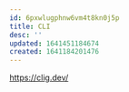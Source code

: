 ```yaml
---
id: 6pxwlugphnw6vm4t8kn0j5p
title: CLI
desc: ''
updated: 1641451184674
created: 1641184201476
---
```



<https://clig.dev/>
